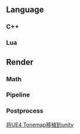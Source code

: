 

## Language

### C++

### Lua

## Render

### Math

### Pipeline

### Postprocess

[将UE4 Tonemap移植到unity](blog/postprocess/UE4tonemaptounity.md)